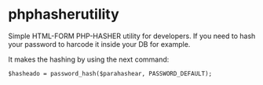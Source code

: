 # phphasherutility
Simple HTML-FORM PHP-HASHER utility for developers. If you need to hash your password to harcode it inside your DB for example. 

It makes the hashing by using the next command: 

    $hasheado = password_hash($parahashear, PASSWORD_DEFAULT);
   

